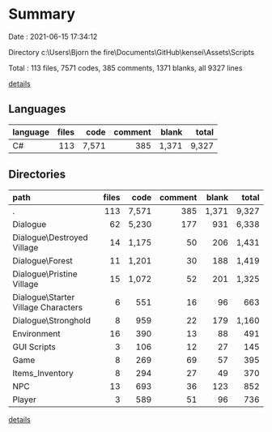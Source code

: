 # Summary

Date : 2021-06-15 17:34:12

Directory c:\Users\Bjorn the fire\Documents\GitHub\kensei\Assets\Scripts

Total : 113 files,  7571 codes, 385 comments, 1371 blanks, all 9327 lines

[details](details.md)

## Languages
| language | files | code | comment | blank | total |
| :--- | ---: | ---: | ---: | ---: | ---: |
| C# | 113 | 7,571 | 385 | 1,371 | 9,327 |

## Directories
| path | files | code | comment | blank | total |
| :--- | ---: | ---: | ---: | ---: | ---: |
| . | 113 | 7,571 | 385 | 1,371 | 9,327 |
| Dialogue | 62 | 5,230 | 177 | 931 | 6,338 |
| Dialogue\Destroyed Village | 14 | 1,175 | 50 | 206 | 1,431 |
| Dialogue\Forest | 11 | 1,201 | 30 | 188 | 1,419 |
| Dialogue\Pristine Village | 15 | 1,072 | 52 | 201 | 1,325 |
| Dialogue\Starter Village Characters | 6 | 551 | 16 | 96 | 663 |
| Dialogue\Stronghold | 8 | 959 | 22 | 179 | 1,160 |
| Environment | 16 | 390 | 13 | 88 | 491 |
| GUI Scripts | 3 | 106 | 12 | 27 | 145 |
| Game | 8 | 269 | 69 | 57 | 395 |
| Items_Inventory | 8 | 294 | 27 | 49 | 370 |
| NPC | 13 | 693 | 36 | 123 | 852 |
| Player | 3 | 589 | 51 | 96 | 736 |

[details](details.md)